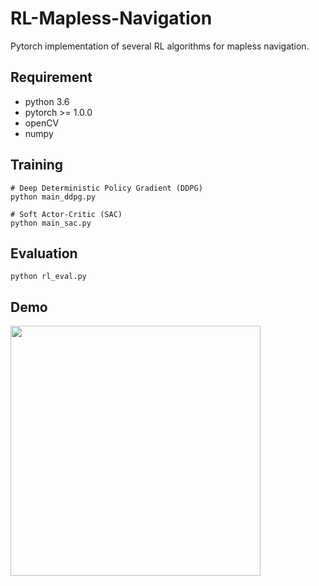 # RL-Mapless-Navigation
Pytorch implementation of several RL algorithms for mapless navigation.

## Requirement
- python 3.6
- pytorch >= 1.0.0
- openCV
- numpy

## Training
```
# Deep Deterministic Policy Gradient (DDPG)
python main_ddpg.py

# Soft Actor-Critic (SAC)
python main_sac.py
```

## Evaluation
```
python rl_eval.py
```

## Demo
<img src="demo/sac_demo.gif" width="400">